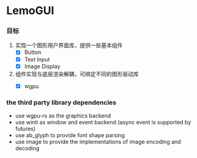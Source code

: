 # LemoGUI

### 目标
1. 实现一个图形用户界面库，提供一些基本组件
   * [x] Button 
   * [x] Text Input
   * [x] Image Display
2. 组件实现与底层渲染解耦，可绑定不同的图形驱动库
   * [x] wgpu 


### the third party library dependencies

- use wgpu-rs as the graphics backend
- use winit as window and event backend (async event is supported by futures)
- use ab_glyph to provide font shape parsing
- use image to provide the implementations of image encoding and decoding
